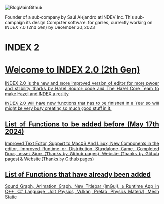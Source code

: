 ![BlogMainGithub](https://github.com/INDEV-Technologies/.github/assets/126918321/c2c67786-f322-4376-b50f-6a3c1dc603fd)

Founder of a sub-company by Saúl Alejandro at INDEV Inc. This sub-campaign its design Computer software. for games, currently working on INDEX 2.0 (2nd Gen) by December 30, 2023

<h1>INDEX 2</h1>
<p align="center">
  <a href="">
    <h1>Welcome to INDEX 2.0 (2th Gen)</h1>
    <p align="justify">INDEX 2.0 is the new and more improved version of editor for more pwoer and stability thanks by Hazel Source code and The Hazel Core Team to make Hazel and INDEX a reality</p>
    <p align="justify">INDEX 2.0 will have new functions that has to be finished in a Year so will might be very busy creating so much good stuff in it.</p>
    <h2 align="justify">List of Functions to be added before (May 17th 2024)</h2>
    <p align="justify">Improved Text Editor, Support to MacOS And Linux, New Components in the editor, Improved Runtime or Distribution Standalone Game, Completed Docs, Asset Store (Thanks by Github pages), Website (Thanks by Github pages) & Website (Thanks by Github pages)</p>
    <h2 align="justify">List of Functions that have already been added </h2>
    <p align="justify">Sound Graph, Animation Graph, New Titlebar (ImGui), a Runtime App in C++, C# Language, Jolt Physics, Vulkan, Prefab, Physics Material, Mesh Static</p>
  </a>
</p>
